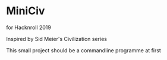 # MiniCiv
for Hacknroll 2019

Inspired by Sid Meier's Civilization series

This small project should be a commandline programme at first
